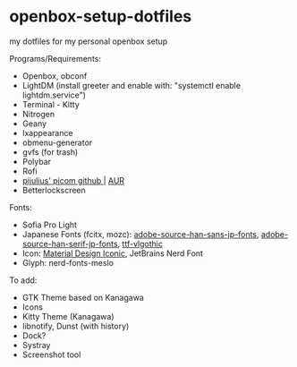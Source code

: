 # openbox-setup-dotfiles
my dotfiles for my personal openbox setup

Programs/Requirements:
<ul>
  <li>Openbox, obconf </li>
  <li>LightDM (install greeter and enable with: "systemctl enable lightdm.service")</li>
  <li>Terminal - Kitty</li>
  <li>Nitrogen</li>
  <li>Geany</li>
  <li>lxappearance</li>
  <li>obmenu-generator</li>
  <li>gvfs (for trash)</li>
  <li>Polybar</li>
  <li>Rofi</li>
  <li><a href=https://github.com/pijulius/picom> pijulius' picom github </a> | <a href=https://aur.archlinux.org/packages/picom-pijulius-git> AUR </a></li>
  <li>Betterlockscreen</li>
</ul>
Fonts:
<ul>
  <li>Sofia Pro Light</li>
  <li>Japanese Fonts (fcitx, mozc): <a href=https://archlinux.org/packages/?name=adobe-source-han-sans-jp-fonts>adobe-source-han-sans-jp-fonts</a>, <a href=https://archlinux.org/packages/?name=adobe-source-han-serif-jp-fonts>adobe-source-han-serif-jp-fonts</a>, <a href=https://aur.archlinux.org/packages/ttf-vlgothic/>ttf-vlgothic</a> </li>
  <li>Icon: <a href=https://aur.archlinux.org/packages/ttf-material-design-iconic-font>Material Design Iconic</a>, JetBrains Nerd Font</li>
  <li>Glyph: nerd-fonts-meslo</li>
</ul>

To add:
<ul>
	<li>GTK Theme based on Kanagawa</li>
	<li>Icons</li>
	<li>Kitty Theme (Kanagawa)</li>
	<li>libnotify, Dunst (with history)</li>
	<li>Dock?</li>
	<li>Systray</li>
	<li>Screenshot tool</li>
</ul>
